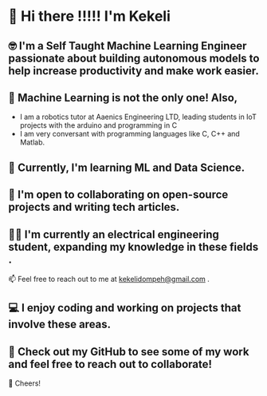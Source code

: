 

# 👋 Hi there !!!!! I'm Kekeli

## 🤓 I'm a Self Taught Machine Learning Engineer passionate about building autonomous models to help increase productivity and make work easier.

## 🧠 Machine Learning is not the only one! Also,
- I am a robotics tutor at Aaenics Engineering LTD, leading students in IoT projects with the arduino and programming in C
- I am very conversant with programming languages like C, C++ and Matlab.

## 🌱 Currently, I'm learning ML and Data Science.

## 💞️ I'm open to collaborating on open-source projects and writing tech articles.

## 👨‍🎓 I'm currently an electrical engineering student, expanding my knowledge in these fields .

📫 Feel free to reach out to me at kekelidompeh@gmail.com .

## 💻 I enjoy coding and working on projects that involve these areas.

## 👀 Check out my GitHub to see some of my work and feel free to reach out to collaborate!

🥂 Cheers!
